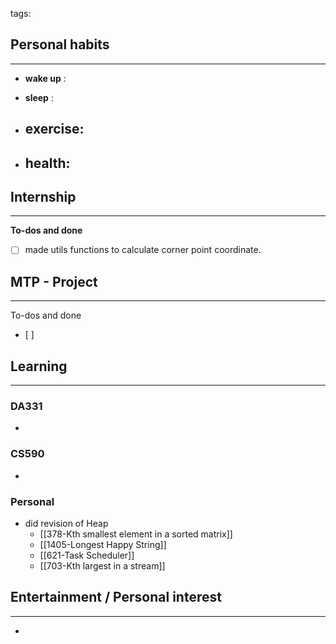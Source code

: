 tags: 
## Personal habits
--- 

- **wake up** :

- **sleep** :

-  **exercise**:
	- 

-  **health**: 
	- 



## Internship 
---
**To-dos and done**
- [ ] made utils functions to calculate corner point coordinate.

## MTP - Project
--- 
To-dos and done
- [ ] 



## Learning
---
### DA331
- 

### CS590
- 

### Personal
- did revision of Heap
	- [[378-Kth smallest element in a sorted matrix]]
	- [[1405-Longest Happy String]]
	- [[621-Task Scheduler]]
	- [[703-Kth largest in a stream]]

## Entertainment / Personal interest
---
- 
